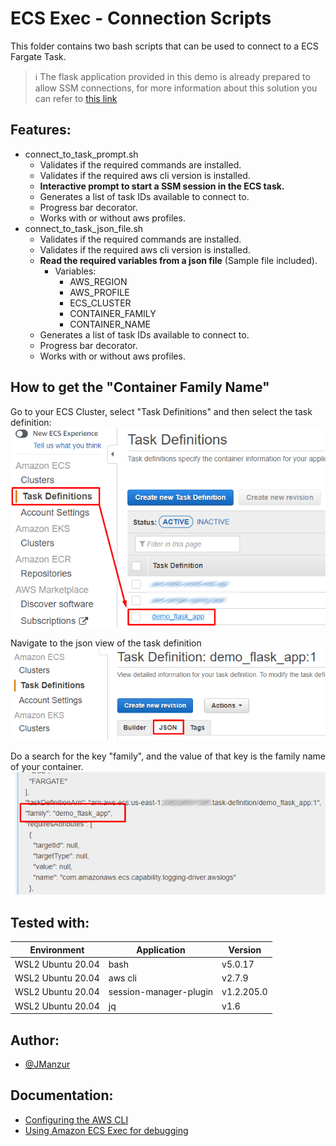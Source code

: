# ECS Exec - Connection Scripts

This folder contains two bash scripts that can be used to connect to a ECS Fargate Task.  

> :information_source: The flask application provided in this demo is already prepared to allow SSM connections, for more information about this solution you can refer to [this link](https://docs.aws.amazon.com/AmazonECS/latest/userguide/ecs-exec.html)


## Features:

- connect_to_task_prompt.sh
    - Validates if the required commands are installed.
    - Validates if the required aws cli version is installed.
    - **Interactive prompt to start a SSM session in the ECS task.**
    - Generates a list of task IDs available to connect to. 
    - Progress bar decorator.
    - Works with or without aws profiles.
- connect_to_task_json_file.sh
    - Validates if the required commands are installed.
    - Validates if the required aws cli version is installed.
    - **Read the required variables from a json file** (Sample file included).
        - Variables:
            - AWS_REGION
            - AWS_PROFILE
            - ECS_CLUSTER
            - CONTAINER_FAMILY
            - CONTAINER_NAME
    - Generates a list of task IDs available to connect to. 
    - Progress bar decorator.
    - Works with or without aws profiles.

## How to get the "Container Family Name"

Go to your ECS Cluster, select "Task Definitions" and then select the task definition:
![App Screenshot 01](../images/ecs_exec_script01.png)

Navigate to the json view of the task definition
![App Screenshot 02](../images/ecs_exec_script02.png)

Do a search for the key "family", and the value of that key is the family name of your container.
![App Screenshot 03](../images/ecs_exec_script03.png)

## Tested with: 

| Environment | Application | Version  |
| ----------------- |-----------|---------|
| WSL2 Ubuntu 20.04 | bash | v5.0.17 |
| WSL2 Ubuntu 20.04 | aws cli | v2.7.9  |
| WSL2 Ubuntu 20.04 | session-manager-plugin | v1.2.205.0  |
| WSL2 Ubuntu 20.04 | jq | v1.6 |

## Author:

- [@JManzur](https://jmanzur.com)

## Documentation:
- [Configuring the AWS CLI](https://docs.aws.amazon.com/cli/latest/userguide/cli-chap-configure.html)
- [Using Amazon ECS Exec for debugging
](https://docs.aws.amazon.com/AmazonECS/latest/userguide/ecs-exec.html)